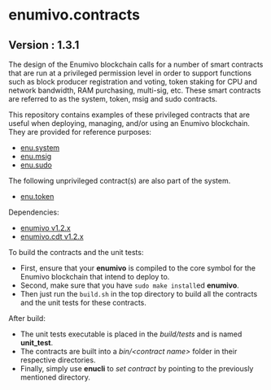 # enumivo.contracts

## Version : 1.3.1

The design of the Enumivo blockchain calls for a number of smart contracts that are run at a privileged permission level in order to support functions such as block producer registration and voting, token staking for CPU and network bandwidth, RAM purchasing, multi-sig, etc.  These smart contracts are referred to as the system, token, msig and sudo contracts.

This repository contains examples of these privileged contracts that are useful when deploying, managing, and/or using an Enumivo blockchain.  They are provided for reference purposes:

   * [enu.system](https://github.com/enumivo/enumivo.contracts/tree/master/enu.system)
   * [enu.msig](https://github.com/enumivo/enumivo.contracts/tree/master/enu.msig)
   * [enu.sudo](https://github.com/enumivo/enumivo.contracts/tree/master/enu.sudo)

The following unprivileged contract(s) are also part of the system.
   * [enu.token](https://github.com/enumivo/enumivo.contracts/tree/master/enu.token)

Dependencies:
* [enumivo v1.2.x](https://github.com/enumivo/enumivo/releases/tag/1.2.5)
* [enumivo.cdt v1.2.x](https://github.com/enumivo/enumivo.cdt/releases/tag/1.2.0.1)

To build the contracts and the unit tests:
* First, ensure that your __enumivo__ is compiled to the core symbol for the Enumivo blockchain that intend to deploy to.
* Second, make sure that you have ```sudo make install```ed __enumivo__.
* Then just run the ```build.sh``` in the top directory to build all the contracts and the unit tests for these contracts.

After build:
* The unit tests executable is placed in the _build/tests_ and is named __unit_test__.
* The contracts are built into a _bin/\<contract name\>_ folder in their respective directories.
* Finally, simply use __enucli__ to _set contract_ by pointing to the previously mentioned directory.

